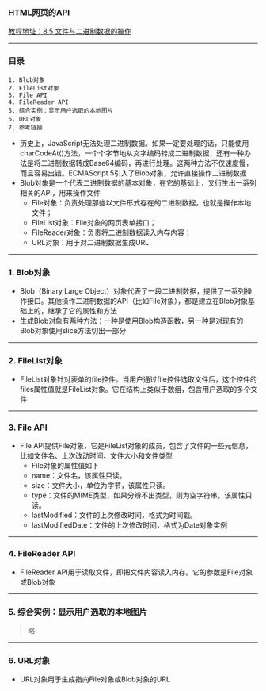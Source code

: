 ### HTML网页的API
[教程地址：8.5 文件与二进制数据的操作](http://javascript.ruanyifeng.com/htmlapi/file.html)

---
### 目录
```
1. Blob对象
2. FileList对象
3. File API
4. FileReader API
5. 综合实例：显示用户选取的本地图片
6. URL对象
7. 参考链接
```

- 历史上，JavaScript无法处理二进制数据。如果一定要处理的话，只能使用charCodeAt()方法，一个个字节地从文字编码转成二进制数据，还有一种办法是将二进制数据转成Base64编码，再进行处理。这两种方法不仅速度慢，而且容易出错。ECMAScript 5引入了Blob对象，允许直接操作二进制数据
- Blob对象是一个代表二进制数据的基本对象，在它的基础上，又衍生出一系列相关的API，用来操作文件
  - File对象：负责处理那些以文件形式存在的二进制数据，也就是操作本地文件；
  - FileList对象：File对象的网页表单接口；
  - FileReader对象：负责将二进制数据读入内存内容；
  - URL对象：用于对二进制数据生成URL

---
### 1. Blob对象
- Blob（Binary Large Object）对象代表了一段二进制数据，提供了一系列操作接口。其他操作二进制数据的API（比如File对象），都是建立在Blob对象基础上的，继承了它的属性和方法
- 生成Blob对象有两种方法：一种是使用Blob构造函数，另一种是对现有的Blob对象使用slice方法切出一部分

---
### 2. FileList对象
- FileList对象针对表单的file控件。当用户通过file控件选取文件后，这个控件的files属性值就是FileList对象。它在结构上类似于数组，包含用户选取的多个文件

---
### 3. File API
- File API提供File对象，它是FileList对象的成员，包含了文件的一些元信息，比如文件名、上次改动时间、文件大小和文件类型
  - File对象的属性值如下
  - name：文件名，该属性只读。
  - size：文件大小，单位为字节，该属性只读。
  - type：文件的MIME类型，如果分辨不出类型，则为空字符串，该属性只读。
  - lastModified：文件的上次修改时间，格式为时间戳。
  - lastModifiedDate：文件的上次修改时间，格式为Date对象实例

---
### 4. FileReader API
- FileReader API用于读取文件，即把文件内容读入内存。它的参数是File对象或Blob对象

---
### 5. 综合实例：显示用户选取的本地图片
>略

---
### 6. URL对象
- URL对象用于生成指向File对象或Blob对象的URL
